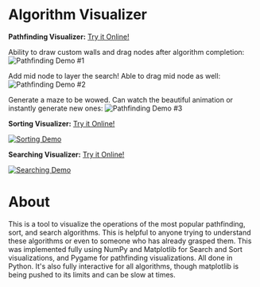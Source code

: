 # Algorithm Visualizer
**Pathfinding Visualizer:** [Try it Online!](https://replit.com/@ShanaryS/Pathfinding-Visualizer?v=1)

Ability to draw custom walls and drag nodes after algorithm completion:
![Pathfinding Demo #1](https://user-images.githubusercontent.com/86130442/132488928-2ddace80-7be9-404d-903e-ecfe360bbf7f.gif)

Add mid node to layer the search! Able to drag mid node as well:
![Pathfinding Demo #2](https://user-images.githubusercontent.com/86130442/132489163-63270dcd-6d37-4e65-b269-0b61ed372f37.gif)

Generate a maze to be wowed. Can watch the beautiful animation or instantly generate new ones:
![Pathfinding Demo #3](https://user-images.githubusercontent.com/86130442/132489316-f41bdb3b-7a33-48d4-a879-a0bfd7de5be5.gif)


**Sorting Visualizer:** [Try it Online!](https://replit.com/@ShanaryS/Sorting-Visualizer?v=1)

[![Sorting Demo](https://user-images.githubusercontent.com/86130442/131289060-9d2ca6a5-ad37-464c-bcdc-fbd57ab08cdd.gif)](https://user-images.githubusercontent.com/86130442/131289060-9d2ca6a5-ad37-464c-bcdc-fbd57ab08cdd.gif)


**Searching Visualizer:** [Try it Online!](https://replit.com/@ShanaryS/Searching-Visualizer?v=1)

[![Searching Demo](https://user-images.githubusercontent.com/86130442/131287945-a9409a1d-7f8e-4396-af52-14591e421225.gif)](https://user-images.githubusercontent.com/86130442/131287945-a9409a1d-7f8e-4396-af52-14591e421225.gif)

# About
This is a tool to visualize the operations of the most popular pathfinding, sort, and search algorithms. This is helpful to anyone trying to understand these algorithms or even to someone who has already grasped them. This was implemented fully using NumPy and Matplotlib for Search and Sort visualizations, and Pygame for pathfinding visualizations. All done in Python. It's also fully interactive for all algorithms, though matplotlib is being pushed to its limits and can be slow at times.
